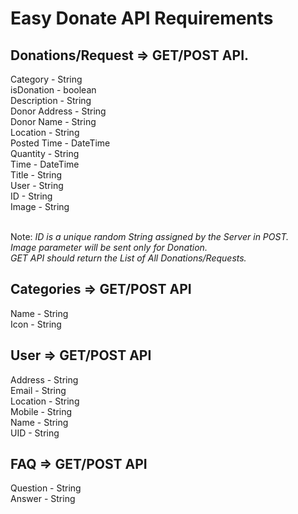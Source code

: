 

# Easy Donate API Requirements

## Donations/Request => GET/POST API.

Category - String <br>
isDonation - boolean<br>
Description - String<br>
Donor Address - String<br>
Donor Name - String<br>
Location - String<br>
Posted Time - DateTime<br>
Quantity - String<br>
Time - DateTime<br>
Title - String<br>
User - String<br>
ID - String<br>
Image - String <br><br>

Note: 
*ID is a unique random String assigned by the Server in POST.<br>
Image parameter will be sent only for Donation.<br>
GET API should return the List of All Donations/Requests.*<br>

## Categories => GET/POST API

Name - String<br>
Icon - String<br>

## User => GET/POST API<br>

Address - String<br>
Email - String<br>
Location - String<br>
Mobile - String<br>
Name - String<br>
UID - String<br>

## FAQ => GET/POST API

Question - String<br>
Answer - String<br>
